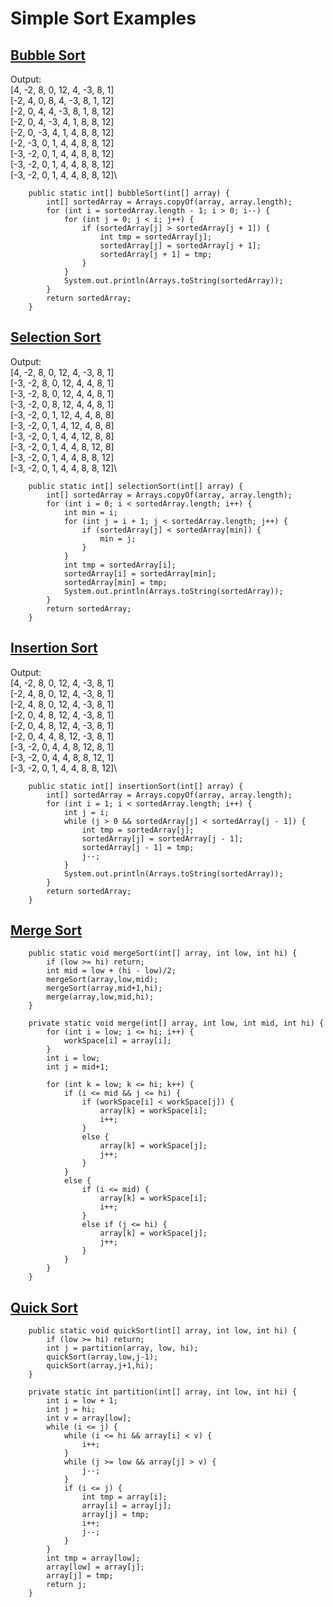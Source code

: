 # Simple Sort Examples

## [Bubble Sort](https://github.com/rogatka/SortExamples/blob/master/src/main/java/BubbleSort.java)

Output:\
[4, -2, 8, 0, 12, 4, -3, 8, 1]\
[-2, 4, 0, 8, 4, -3, 8, 1, 12]\
[-2, 0, 4, 4, -3, 8, 1, 8, 12]\
[-2, 0, 4, -3, 4, 1, 8, 8, 12]\
[-2, 0, -3, 4, 1, 4, 8, 8, 12]\
[-2, -3, 0, 1, 4, 4, 8, 8, 12]\
[-3, -2, 0, 1, 4, 4, 8, 8, 12]\
[-3, -2, 0, 1, 4, 4, 8, 8, 12]\
[-3, -2, 0, 1, 4, 4, 8, 8, 12]\
```
    public static int[] bubbleSort(int[] array) {
        int[] sortedArray = Arrays.copyOf(array, array.length);
        for (int i = sortedArray.length - 1; i > 0; i--) {
            for (int j = 0; j < i; j++) {
                if (sortedArray[j] > sortedArray[j + 1]) {
                    int tmp = sortedArray[j];
                    sortedArray[j] = sortedArray[j + 1];
                    sortedArray[j + 1] = tmp;
                }
            }
            System.out.println(Arrays.toString(sortedArray));
        }
        return sortedArray;
    }
```
## [Selection Sort](https://github.com/rogatka/SortExamples/blob/master/src/main/java/SelectionSort.java)
Output:\
[4, -2, 8, 0, 12, 4, -3, 8, 1]\
[-3, -2, 8, 0, 12, 4, 4, 8, 1]\
[-3, -2, 8, 0, 12, 4, 4, 8, 1]\
[-3, -2, 0, 8, 12, 4, 4, 8, 1]\
[-3, -2, 0, 1, 12, 4, 4, 8, 8]\
[-3, -2, 0, 1, 4, 12, 4, 8, 8]\
[-3, -2, 0, 1, 4, 4, 12, 8, 8]\
[-3, -2, 0, 1, 4, 4, 8, 12, 8]\
[-3, -2, 0, 1, 4, 4, 8, 8, 12]\
[-3, -2, 0, 1, 4, 4, 8, 8, 12]\
```
    public static int[] selectionSort(int[] array) {
        int[] sortedArray = Arrays.copyOf(array, array.length);
        for (int i = 0; i < sortedArray.length; i++) {
            int min = i;
            for (int j = i + 1; j < sortedArray.length; j++) {
                if (sortedArray[j] < sortedArray[min]) {
                    min = j;
                }
            }
            int tmp = sortedArray[i];
            sortedArray[i] = sortedArray[min];
            sortedArray[min] = tmp;
            System.out.println(Arrays.toString(sortedArray));
        }
        return sortedArray;
    }
```
## [Insertion Sort](https://github.com/rogatka/SortExamples/blob/master/src/main/java/InsertionSort.java)
Output:\
[4, -2, 8, 0, 12, 4, -3, 8, 1]\
[-2, 4, 8, 0, 12, 4, -3, 8, 1]\
[-2, 4, 8, 0, 12, 4, -3, 8, 1]\
[-2, 0, 4, 8, 12, 4, -3, 8, 1]\
[-2, 0, 4, 8, 12, 4, -3, 8, 1]\
[-2, 0, 4, 4, 8, 12, -3, 8, 1]\
[-3, -2, 0, 4, 4, 8, 12, 8, 1]\
[-3, -2, 0, 4, 4, 8, 8, 12, 1]\
[-3, -2, 0, 1, 4, 4, 8, 8, 12]\
```
    public static int[] insertionSort(int[] array) {
        int[] sortedArray = Arrays.copyOf(array, array.length);
        for (int i = 1; i < sortedArray.length; i++) {
            int j = i;
            while (j > 0 && sortedArray[j] < sortedArray[j - 1]) {
                int tmp = sortedArray[j];
                sortedArray[j] = sortedArray[j - 1];
                sortedArray[j - 1] = tmp;
                j--;
            }
            System.out.println(Arrays.toString(sortedArray));
        }
        return sortedArray;
    }
```
## [Merge Sort](https://github.com/rogatka/SortExamples/blob/master/src/main/java/MergeSort.java)
```
    public static void mergeSort(int[] array, int low, int hi) {
        if (low >= hi) return;
        int mid = low + (hi - low)/2;
        mergeSort(array,low,mid);
        mergeSort(array,mid+1,hi);
        merge(array,low,mid,hi);
    }
```
```
    private static void merge(int[] array, int low, int mid, int hi) {
        for (int i = low; i <= hi; i++) {
            workSpace[i] = array[i];
        }
        int i = low;
        int j = mid+1;

        for (int k = low; k <= hi; k++) {
            if (i <= mid && j <= hi) {
                if (workSpace[i] < workSpace[j]) {
                    array[k] = workSpace[i];
                    i++;
                }
                else {
                    array[k] = workSpace[j];
                    j++;
                }
            }
            else {
                if (i <= mid) {
                    array[k] = workSpace[i];
                    i++;
                }
                else if (j <= hi) {
                    array[k] = workSpace[j];
                    j++;
                }
            }
        }
    }
```
## [Quick Sort](https://github.com/rogatka/SortExamples/blob/master/src/main/java/QuickSort.java)
```
    public static void quickSort(int[] array, int low, int hi) {
        if (low >= hi) return;
        int j = partition(array, low, hi);
        quickSort(array,low,j-1);
        quickSort(array,j+1,hi);
    }
```
```
    private static int partition(int[] array, int low, int hi) {
        int i = low + 1;
        int j = hi;
        int v = array[low];
        while (i <= j) {
            while (i <= hi && array[i] < v) {
                i++;
            }
            while (j >= low && array[j] > v) {
                j--;
            }
            if (i <= j) {
                int tmp = array[i];
                array[i] = array[j];
                array[j] = tmp;
                i++;
                j--;
            }
        }
        int tmp = array[low];
        array[low] = array[j];
        array[j] = tmp;
        return j;
    }
```